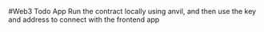 #Web3 Todo App
Run the contract locally using anvil, and then use the key and address to connect with the frontend app
